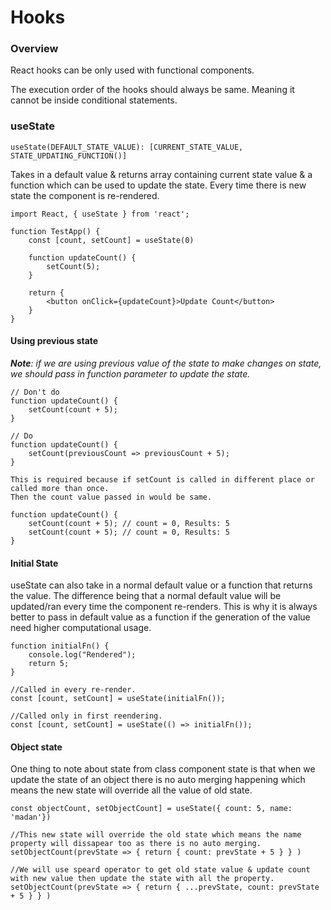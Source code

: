 # Hooks

### Overview

React hooks can be only used with functional components. 

The execution order of the hooks should always be same. Meaning it cannot be inside conditional statements.

### useState

`useState(DEFAULT_STATE_VALUE): [CURRENT_STATE_VALUE, STATE_UPDATING_FUNCTION()]`

Takes in a default value & returns array containing current state value & a function which can be used to update the state. Every time there is new state the component is re-rendered.

```text
import React, { useState } from 'react';

function TestApp() {
    const [count, setCount] = useState(0)
    
    function updateCount() {
        setCount(5);
    }
    
    return {
        <button onClick={updateCount}>Update Count</button>
    }
}
```

#### **Using previous state**

_**Note**: if we are using previous value of the state to make changes on state, we should pass in function parameter to update the state._

```text
// Don't do
function updateCount() {
    setCount(count + 5);
}

// Do
function updateCount() {
    setCount(previousCount => previousCount + 5);
}

This is required because if setCount is called in different place or called more than once.
Then the count value passed in would be same.

function updateCount() {
    setCount(count + 5); // count = 0, Results: 5
    setCount(count + 5); // count = 0, Results: 5
}
```

#### Initial State

useState can also take in a normal default value or a function that returns the value. The difference being that a normal default value will be updated/ran every time the component re-renders. This is why it is always better to pass in default value as a function if the generation of the value need higher computational usage. 

```text
function initialFn() {
    console.log("Rendered");
    return 5;
}

//Called in every re-render.
const [count, setCount] = useState(initialFn()); 

//Called only in first reendering.
const [count, setCount] = useState(() => initialFn()); 
```

#### Object state

One thing to note about state from class component state is that when we update the state of an object there is no auto merging happening which means the new state will override all the value of old state.

```text
const objectCount, setObjectCount] = useState({ count: 5, name: 'madan'})

//This new state will override the old state which means the name property will dissapear too as there is no auto merging.
setObjectCount(prevState => { return { count: prevState + 5 } } )

//We will use speard operator to get old state value & update count with new value then update the state with all the property.
setObjectCount(prevState => { return { ...prevState, count: prevState + 5 } } )
```

